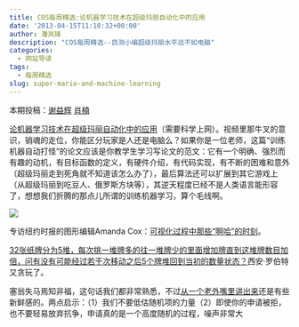 ```yaml
---
title: COS每周精选:论机器学习技术在超级玛丽自动化中的应用
date: '2013-04-15T11:10:32+00:00'
author: 潘岚锋
description: "COS每周精选--目测小编超级玛丽水平远不如电脑"
categories:
  - 网站导读
tags:
  - 每周精选
slug: super-mario-and-machine-learning
---
```


本期投稿：[谢益辉](http://yihui.name/) [肖楠](http://www.road2stat.com/)

[论机器学习技术在超级玛丽自动化中的应用](http://www.cs.cmu.edu/~tom7/mario/)（需要科学上网）。视频里那牛叉的意识，销魂的走位，你能区分玩家是人还是电脑么？如果你是一位老师，这篇“训练机器自动打怪”的论文应该是你教学生学习写论文的范文：它有一个明确、强烈而有趣的动机，有目标函数的定义，有硬件介绍，有代码实现，有不断的困难和意外（超级玛丽走到死角就不知道该怎么办了），最后算法还可以扩展到其它游戏上（从超级玛丽到吃豆人、俄罗斯方块等），其逆天程度已经不是人类语言能形容了，想想我们折腾的那点儿所谓的训练机器学习，算个毛线啊。

![](http://i.imgur.com/l4IonTs.gif)

专访纽约时报的图形编辑Amanda Cox：[可视化过程中那些“啊哈”的时刻](http://blogs.hbr.org/hbr/hbreditors/2013/03/power_of_visualizations_aha_moment.html)。

[32张纸牌分为5堆，每次挑一堆牌多的往一堆牌少的里面增加牌直到这堆牌数目加倍，问有没有可能经过若干次移动之后5个牌堆回到当初的数量状态？](http://xianblog.wordpress.com/2013/04/12/le-monde-puzzle-815/)西安·罗伯特又贪玩了。

塞翁失马焉知非福，这句话我们都非常熟悉，不过[从一个老外嘴里讲出来](http://josephwalla.com/the-rejection-book-good-luck-bad-luck-who-knows)还是有些新鲜感的。两点启示：（1）我们不要低估随机项的力量（2）即使你的申请被拒，也不要轻易放弃抗争，申请真的是一个高度随机的过程，噪声非常大
